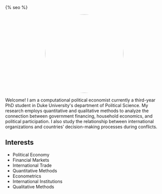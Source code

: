 <head>
  <!-- {% raw %}{% seo %}{% endraw %} -->
  {% seo %}
</head>

<p align="center">
  <a href="url"><img src="https://user-images.githubusercontent.com/45393549/104230721-eeab8380-541b-11eb-9c2f-0f43cae4c3a7.jpg" width="250" style="border-radius:50%"></a>
</p>

Welcome! I am a computational political economist currently a third-year PhD student in Duke University's department of Political Science. My research employs quantitative and qualitative methods to analyze the connection between government financing, household economics, and political participation. I also study the relationship between international organizations and countries’ decision-making processes during conflicts.

## Interests
- Political Economy
- Financial Markets
- International Trade
- Quantitative Methods
- Econometrics
- International Institutions
- Qualitative Methods
